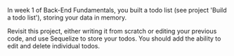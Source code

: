 In week 1 of Back-End Fundamentals, you built a todo list (see project 'Build a todo list'), storing your data in memory.

Revisit this project, either writing it from scratch or editing your previous code, and use Sequelize to store your todos. You should add the ability to edit and delete individual todos.

